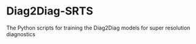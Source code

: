 # Diag2Diag-SRTS
The Python scripts for training the Diag2Diag models for super resolution diagnostics 
